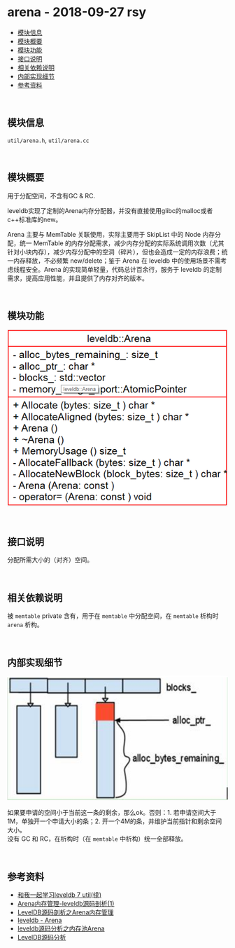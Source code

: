 # arena - 2018-09-27 rsy

- [模块信息](#module_info)
- [模块概要](#module_in_brief)
- [模块功能](#module_function)
- [接口说明](#interface_specification)
- [相关依赖说明](#dependency_specification)
- [内部实现细节](#inner_detail)
- [参考资料](#reference)


&nbsp;   
<a id="module_info"></a>
## 模块信息

`util/arena.h`, `util/arena.cc`


&nbsp;   
<a id="module_in_brief"></a>
## 模块概要

用于分配空间，不含有GC & RC.

leveldb实现了定制的Arena内存分配器，并没有直接使用glibc的malloc或者c++标准库的new。

Arena 主要与 MemTable 关联使用，实际主要用于 SkipList 中的 Node 内存分配，统一 MemTable 的内存分配需求，减少内存分配的实际系统调用次数（尤其针对小块内存），减少内存分配中的空洞（碎片），但也会造成一定的内存浪费；统一内存释放，不必频繁 new/delete；鉴于 Arena 在 leveldb 中的使用场景不需考虑线程安全。Arena 的实现简单轻量，代码总计百余行，服务于 leveldb 的定制需求，提高应用性能，并且提供了内存对齐的版本。

&nbsp;   
<a id="module_function"></a>
## 模块功能

![](assets/Arena_UML_09_27.png)

&nbsp;   
<a id="interface_specification"></a>
## 接口说明

分配所需大小的（对齐）空间。


&nbsp;   
<a id="dependency_specification"></a>
## 相关依赖说明

被 `memtable` private 含有，用于在 `memtable` 中分配空间，在 `memtable` 析构时 `arena` 析构。


&nbsp;   
<a id="inner_detail"></a>
## 内部实现细节

![](assets/Arena_alloc.png)

如果要申请的空间小于当前这一条的剩余，那么ok。否则：1. 若申请空间大于 1M，单独开一个申请大小的条；2. 开一个4M的条，并维护当前指针和剩余空间大小。   
没有 GC 和 RC，在析构时（在 `memtable` 中析构）统一全部释放。


&nbsp;   
<a id="reference"></a>
## 参考资料

- [和我一起学习leveldb 7 util(续)](http://brg-liuwei.github.io/tech/2014/11/17/leveldb-7.html)
- [Arena内存管理-leveldb源码剖析(1)](http://www.pandademo.com/2016/03/arena-memory-management-leveldb-source-dissect-1/)
- [LevelDB源码剖析之Arena内存管理](http://mingxinglai.com/cn/2013/01/leveldb-arena/)
- [leveldb - Arena](https://dirtysalt.github.io/html/leveldb.html#orgfda6998)
- [leveldb源码分析之内存池Arena](http://luodw.cc/2015/10/15/leveldb-04/)
- [LevelDB源码分析](https://wenku.baidu.com/view/b3285278b90d6c85ec3ac687.html)